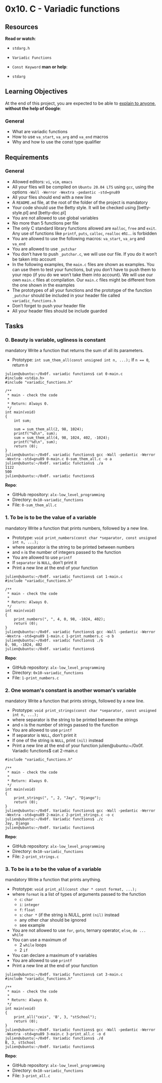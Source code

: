 # 0x10. C - Variadic functions
## Resources
**Read or watch**:

- `stdarg.h`
- `Variadic Functions`
- `Const Keyword`
**man or help**:

- `stdarg`
## Learning Objectives
At the end of this project, you are expected to be able to [explain to anyone](https://alx-intranet.hbtn.io/rltoken/QhsjfwBH5C7EriBICg67sQ), **without the help of Google**:

### General
- What are variadic functions
- How to use `va_start`, `va_arg` and `va_end` macros
- Why and how to use the const type qualifier
## Requirements
### General
- Allowed editors: `vi`, `vim`, `emacs`
- All your files will be compiled on `Ubuntu 20.04 LTS` using `gcc`, using the options `-Wall -Werror -Wextra -pedantic -std=gnu89`
- All your files should end with a new line
- A `README.md` file, at the root of the folder of the project is mandatory
- Your code should use the Betty style. It will be checked using [betty-style.pl] and [betty-doc.pl]
- You are not allowed to use global variables
- No more than 5 functions per file
- The only C standard library functions allowed are `malloc`, `free` and `exit`. Any use of functions like `printf`, `puts`, `calloc`, `realloc` etc… is forbidden
- You are allowed to use the following macros: `va_start`, `va_arg` and `va_end`
- You are allowed to use `_putchar`
- You don’t have to push `_putchar.c`, we will use our file. If you do it won’t be taken into account
- In the following examples, the `main.c` files are shown as examples. You can use them to test your functions, but you don’t have to push them to your repo (if you do we won’t take them into account). We will use our own `main.c` files at compilation. Our `main.c` files might be different from the one shown in the examples
- The prototypes of all your functions and the prototype of the function `_putchar` should be included in your header file called `variadic_functions.h`
- Don’t forget to push your header file
- All your header files should be include guarded
## Tasks
### 0. Beauty is variable, ugliness is constant
mandatory
Write a function that returns the sum of all its parameters.

- Prototype: `int sum_them_all(const unsigned int n, ...);`
If `n == 0`, return `0`
```
julien@ubuntu:~/0x0f. variadic functions$ cat 0-main.c
#include <stdio.h>
#include "variadic_functions.h"

/**
 * main - check the code
 *
 * Return: Always 0.
 */
int main(void)
{
    int sum;

    sum = sum_them_all(2, 98, 1024);
    printf("%d\n", sum);
    sum = sum_them_all(4, 98, 1024, 402, -1024);
    printf("%d\n", sum);    
    return (0);
}
julien@ubuntu:~/0x0f. variadic functions$ gcc -Wall -pedantic -Werror -Wextra -std=gnu89 0-main.c 0-sum_them_all.c -o a
julien@ubuntu:~/0x0f. variadic functions$ ./a 
1122
500
julien@ubuntu:~/0x0f. variadic functions$ 
```
**Repo**:

- GitHub repository: `alx-low_level_programming`
- Directory: `0x10-variadic_functions`
- File: `0-sum_them_all.c`
### 1. To be is to be the value of a variable
mandatory
Write a function that prints numbers, followed by a new line.

- Prototype: `void print_numbers(const char *separator, const unsigned int n, ...);`
- where separator is the string to be printed between numbers
- and `n` is the number of integers passed to the function
- You are allowed to use `printf`
- If `separator` is `NULL`, don’t print it
- Print a new line at the end of your function
```
julien@ubuntu:~/0x0f. variadic functions$ cat 1-main.c
#include "variadic_functions.h"

/**
 * main - check the code
 *
 * Return: Always 0.
 */
int main(void)
{
    print_numbers(", ", 4, 0, 98, -1024, 402);
    return (0);
}
julien@ubuntu:~/0x0f. variadic functions$ gcc -Wall -pedantic -Werror -Wextra -std=gnu89 1-main.c 1-print_numbers.c -o b
julien@ubuntu:~/0x0f. variadic functions$ ./b
0, 98, -1024, 402
julien@ubuntu:~/0x0f. variadic functions$ 
```
**Repo**:

- GitHub repository: `alx-low_level_programming`
- Directory: `0x10-variadic_functions`
- File: `1-print_numbers.c`
### 2. One woman's constant is another woman's variable
mandatory
Write a function that prints strings, followed by a new line.

- Prototype: `void print_strings(const char *separator, const unsigned int n, ...);`
- where separator is the string to be printed between the strings
- and `n` is the number of strings passed to the function
- You are allowed to use `printf`
- If separator is `NULL`, don’t print it
- If one of the string is `NULL`, print `(nil)` instead
- Print a new line at the end of your function
julien@ubuntu:~/0x0f. Variadic functions$ cat 2-main.c
```
#include "variadic_functions.h"

/**
 * main - check the code
 *
 * Return: Always 0.
 */
int main(void)
{
    print_strings(", ", 2, "Jay", "Django");
    return (0);
}
julien@ubuntu:~/0x0f. Variadic functions$ gcc -Wall -pedantic -Werror -Wextra -std=gnu89 2-main.c 2-print_strings.c -o c
julien@ubuntu:~/0x0f. Variadic functions$ ./c 
Jay, Django
julien@ubuntu:~/0x0f. Variadic functions$ 
```
**Repo**:

- GitHub repository: `alx-low_level_programming`
- Directory: `0x10-variadic_functions`
- File: `2-print_strings.c`
### 3. To be is a to be the value of a variable
mandatory
Write a function that prints anything.

- Prototype: `void print_all(const char * const format, ...);`
- where `format` is a list of types of arguments passed to the function
	- `c`: `char`
	- `i`: `integer`
	- `f`: `float`
	- `s`: `char *` (if the string is NULL, print `(nil)` instead
	- any other char should be ignored
	- see example
- You are not allowed to use `for`, `goto`, ternary operator, `else`, `do ... while`
- You can use a maximum of
	- 2 `while` loops
	- 2 `if`
- You can declare a maximum of `9` variables
- You are allowed to use `printf`
- Print a new line at the end of your function
```
julien@ubuntu:~/0x0f. Variadic functions$ cat 3-main.c
#include "variadic_functions.h"

/**
 * main - check the code
 *
 * Return: Always 0.
 */
int main(void)
{
    print_all("ceis", 'B', 3, "stSchool");
    return (0);
}
julien@ubuntu:~/0x0f. Variadic functions$ gcc -Wall -pedantic -Werror -Wextra -std=gnu89 3-main.c 3-print_all.c -o d
julien@ubuntu:~/0x0f. Variadic functions$ ./d 
B, 3, stSchool
julien@ubuntu:~/0x0f. Variadic functions$ 
```
**Repo**:

- GitHub repository: `alx-low_level_programming`
- Directory: `0x10-variadic_functions`
- File: `3-print_all.c`
